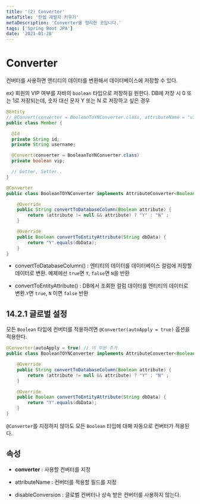 ```yaml
---
title: '(2) Converter'
metaTitle: '만렙 개발자 키우기'
metaDescription: 'Converter를 정리한 곳입니다.'
tags: ['Spring Boot JPA']
date: '2021-01-28'
---
```


# Converter

컨버터를 사용하면 엔티티의 데이터를 변환해서 데이터베이스에 저장할 수 있다.

ex) 회원의 VIP 여부를 자바의 `boolean` 타입으로 저장하길 원한다. DB에 저장 시 0 또는 1로 저장되는데, 숫자 대신 문자 Y 또는 N 로 저장하고 싶은 경우

```java
@Entity
// @Convert(converter = BooleanToYNConverter.class, attributeName = "vip") 처럼 클래스 레벨에도 설정 가능
public class Member {

  @Id
  private String id;
  private String username;

  @Convert(converter = BooleanToYNConverter.class)
  private boolean vip;

  // Getter, Setter..
}

@Converter
public class BooleanTOYNConverter implements AttributeConverter<Boolean, String> { // Boolean 타입을 String 타입으로 변환

    @Override
    public String convertToDatabaseColumn(Boolean attribute) {
        return (attribute != null && attribute) ? "Y" : "N" ;
    }

    @Override
    public Boolean convertToEntityAttribute(String dbData) {
        return "Y".equals(dbData);
    }
}
```

- convertToDatabaseColumn() : 엔티티의 데이터를 데이터베이스 컬럼에 저장할 데이터로 변환. 예제에선 `true`면 `Y`, `false`면 `N`을 반환

* convertToEntityAttribute() : DB에서 조회한 컬럼 데이터를 엔티티의 데이터로 변환.`Y`면 `true`, `N` 이면 `false` 반환


## 14.2.1 글로벌 설정

모든 `Boolean` 타입에 컨버터를 적용하려면 `@Converter(autoApply = true)` 옵션을 적용한다.

```java
@Converter(autoApply = true) // 이 부분 추가
public class BooleanTOYNConverter implements AttributeConverter<Boolean, String> { // Boolean 타입을 String 타입으로 변환

    @Override
    public String convertToDatabaseColumn(Boolean attribute) {
        return (attribute != null && attribute) ? "Y" : "N" ;
    }

    @Override
    public Boolean convertToEntityAttribute(String dbData) {
        return "Y".equals(dbData);
    }
}
```

`@Converter`를 지정하지 않아도 모든 `Boolean` 타입에 대해 자동으로 컨버터가 적용된다.

## 속성

- **converter** : 사용할 컨버터를 지정

* attributeName : 컨버터를 적용할 필드를 지정

- disableConversion : 글로벌 컨버터나 상속 받은 컨버터를 사용하지 않는다.


